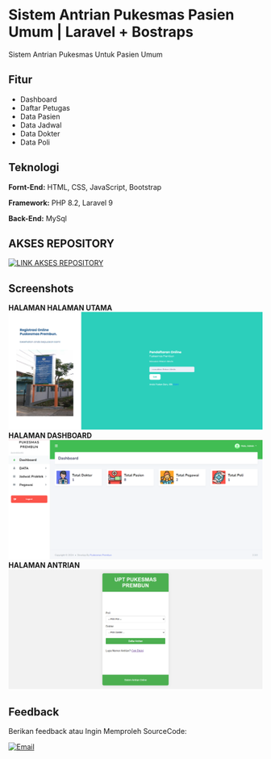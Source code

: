 
# Sistem Antrian Pukesmas Pasien Umum | Laravel + Bostraps

Sistem Antrian Pukesmas Untuk Pasien Umum


## Fitur

- Dashboard
- Daftar Petugas
- Data Pasien
- Data Jadwal
- Data Dokter
- Data Poli


## Teknologi

**Fornt-End:** HTML, CSS, JavaScript, Bootstrap 

**Framework:** PHP 8.2, Laravel 9

**Back-End:** MySql

## AKSES REPOSITORY

[![LINK AKSES REPOSITORY](https://img.shields.io/badge/AKSES-blue?style=for-the-badge&logo=github)](git@github.com:winnicodeofficial/LARAVEL-ANTRIAN-ONLINE-PUKESMAS.git)



## Screenshots

**HALAMAN HALAMAN UTAMA** 
![App Screenshot](screenshot/utama.png)
**HALAMAN DASHBOARD** 
![App Screenshot](screenshot/dashboard.png)
**HALAMAN ANTRIAN** 
![App Screenshot](screenshot/antrian.png)


## Feedback

Berikan feedback atau Ingin Memproleh SourceCode:

[![Email](https://img.shields.io/badge/Kontak%20Developer-red?style=for-the-badge&logo=mail.ru)](mailto:mikozua45@gmail.com)



